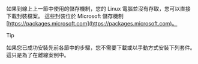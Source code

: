 如果到線上上一節中使用的儲存機制，您的 Linux 電腦並沒有存取，您可以直接下載封裝檔案。 這些封裝位於 Microsoft 儲存機制[https://packages.microsoft.com](https://packages.microsoft.com)。

> [!TIP]
> 如果您已成功安裝先前各節中的步驟，您不需要下載或以手動方式安裝下列套件。 這只是為了在離線案例中。